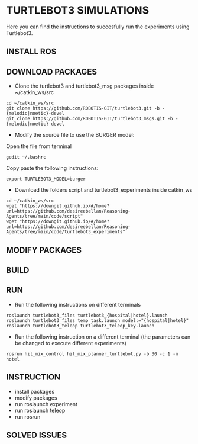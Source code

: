 # TURTLEBOT3 SIMULATIONS
Here you can find the instructions to succesfully run the experiments using Turtlebot3.

## INSTALL ROS
## DOWNLOAD PACKAGES
* Clone the turtlebot3 and turtlebot3_msg packages inside ~/catkin_ws/src
```
cd ~/catkin_ws/src
git clone https://github.com/ROBOTIS-GIT/turtlebot3.git -b -{melodic|noetic}-devel
git clone https://github.com/ROBOTIS-GIT/turtlebot3_msgs.git -b -{melodic|noetic}-devel
```
* Modify the source file to use the BURGER model:

Open the file from terminal
```
gedit ~/.bashrc
```
Copy paste the following instructions:
```
export TURTLEBOT3_MODEL=burger
```
* Download the folders script and turtlebot3_experiments inside catkin_ws
```
cd ~/catkin_ws/src
wget "https://downgit.github.io/#/home?url=https://github.com/desireebellan/Reasoning-Agents/tree/main/code/script"
wget "https://downgit.github.io/#/home?url=https://github.com/desireebellan/Reasoning-Agents/tree/main/code/turtlebot3_experiments"
```

## MODIFY PACKAGES
## BUILD
## RUN
* Run the following instructions on different terminals
```
roslaunch turtlebot3_files turtlebot3_{hospital|hotel}.launch
roslaunch turtlebot3_files temp_task.launch model:="{hospital|hotel}"
roslaunch turtlebot3_teleop turtlebot3_teleop_key.launch
```
* Run the following instruction on a different terminal (the parameters can be changed to execute different experiments)
```
rosrun hil_mix_control hil_mix_planner_turtlebot.py -b 30 -c 1 -m hotel
```

## INSTRUCTION
* install packages
* modify packages 
* run roslaunch experiment
* run roslaunch teleop
* run rosrun
## SOLVED ISSUES
